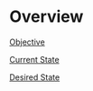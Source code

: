 # Overview

[Objective](/docs/MSE%20Assist/Overview/Objective.md)

[Current State](/docs/MSE%20Assist/Overview/Current%20State.md)

[Desired State](/docs/MSE%20Assist/Overview/Desired%20State.md)
